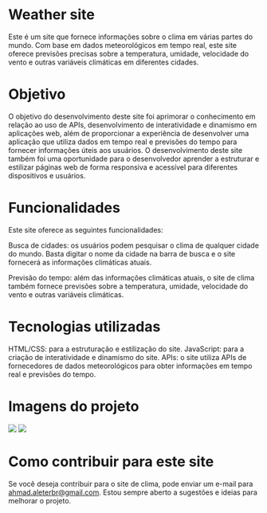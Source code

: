 # Weather site

Este é um site que fornece informações sobre o clima em várias partes do mundo. Com base em dados meteorológicos em tempo real, este site oferece previsões precisas sobre a temperatura, umidade, velocidade do vento e outras variáveis climáticas em diferentes cidades.

# Objetivo

O objetivo do desenvolvimento deste site foi aprimorar o conhecimento em relação ao uso de APIs, desenvolvimento de interatividade e dinamismo em aplicações web, além de proporcionar a experiência de desenvolver uma aplicação que utiliza dados em tempo real e previsões do tempo para fornecer informações úteis aos usuários. O desenvolvimento deste site também foi uma oportunidade para o desenvolvedor aprender a estruturar e estilizar páginas web de forma responsiva e acessível para diferentes dispositivos e usuários.

# Funcionalidades
Este site oferece as seguintes funcionalidades:

Busca de cidades: os usuários podem pesquisar o clima de qualquer cidade do mundo. Basta digitar o nome da cidade na barra de busca e o site fornecerá as informações climáticas atuais.

Previsão do tempo: além das informações climáticas atuais, o site de clima também fornece previsões sobre a temperatura, umidade, velocidade do vento e outras variáveis climáticas.

# Tecnologias utilizadas

HTML/CSS: para a estruturação e estilização do site.
JavaScript: para a criação de interatividade e dinamismo do site.
APIs: o site utiliza APIs de fornecedores de dados meteorológicos para obter informações em tempo real e previsões do tempo.

# Imagens do projeto

<img src="siteimg/1.png">
<img src="siteimg/2.png">

# Como contribuir para este site

Se você deseja contribuir para o site de clima, pode enviar um e-mail para ahmad.aleterbr@gmail.com. Estou sempre aberto a sugestões e ideias para melhorar o projeto.

